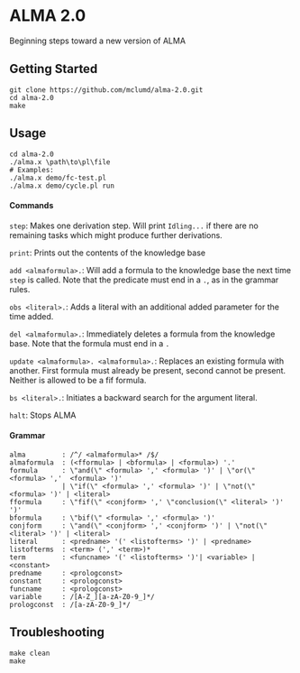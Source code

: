 # ALMA 2.0
Beginning steps toward a new version of ALMA

## Getting Started
```
git clone https://github.com/mclumd/alma-2.0.git
cd alma-2.0
make
```

## Usage
```
cd alma-2.0
./alma.x \path\to\pl\file
# Examples:
./alma.x demo/fc-test.pl
./alma.x demo/cycle.pl run
```
#### Commands
`step`: Makes one derivation step. Will print `Idling...` if there are no remaining tasks which might produce further derivations.

`print`: Prints out the contents of the knowledge base

`add <almaformula>.`: Will add a formula to the knowledge base the next time `step` is called. Note that the predicate must end in a `.`, as in the grammar rules.

`obs <literal>.`: Adds a literal with an additional added parameter for the time added.

`del <almaformula>.`: Immediately deletes a formula from the knowledge base. Note that the formula must end in a `.`

`update <almaformula>. <almaformula>.`: Replaces an existing formula with another. First formula must already be present, second cannot be present. Neither is allowed to be a fif formula.

`bs <literal>.`: Initiates a backward search for the argument literal.

`halt`: Stops ALMA

#### Grammar
```
alma         : /^/ <almaformula>* /$/         
almaformula  : (<fformula> | <bformula> | <formula>) '.'
formula      : \"and(\" <formula> ',' <formula> ')' | \"or(\" <formula> ','  <formula> ')'
             | \"if(\" <formula> ',' <formula> ')' | \"not(\" <formula> ')' | <literal>
fformula     : \"fif(\" <conjform> ',' \"conclusion(\" <literal> ')' ')'
bformula     : \"bif(\" <formula> ',' <formula> ')'
conjform     : \"and(\" <conjform> ',' <conjform> ')' | \"not(\" <literal> ')' | <literal>
literal      : <predname> '(' <listofterms> ')' | <predname>
listofterms  : <term> (',' <term>)*
term         : <funcname> '(' <listofterms> ')'| <variable> | <constant>
predname     : <prologconst>
constant     : <prologconst>
funcname     : <prologconst>
variable     : /[A-Z_][a-zA-Z0-9_]*/
prologconst  : /[a-zA-Z0-9_]*/
```
## Troubleshooting
```
make clean
make
```
